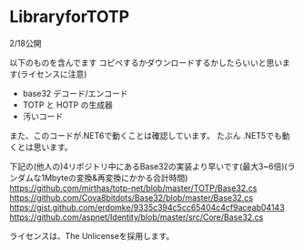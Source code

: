 # LibraryforTOTP

2/18公開

以下のものを含んでます
コピペするかダウンロードするかしたらいいと思います(ライセンスに注意)

 * base32 デコード/エンコード
 * TOTP と HOTP の生成器
 * 汚いコード

また、このコードが.NET6で動くことは確認しています。
たぶん .NET5でも動くとは思います。

下記の(他人の)4リポジトリ中にあるBase32の実装より早いです(最大3~6倍)(ランダムな1Mbyteの変換&再変換にかかる合計時間)
 https://github.com/mirthas/totp-net/blob/master/TOTP/Base32.cs
 https://github.com/Cova8bitdots/Base32/blob/master/Base32.cs
 https://gist.github.com/erdomke/9335c394c5cc65404c4cf9aceab04143
 https://github.com/aspnet/Identity/blob/master/src/Core/Base32.cs
 
ライセンスは、The Unlicenseを採用します。
